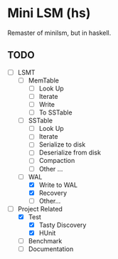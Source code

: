 # Mini LSM (hs)

Remaster of minilsm, but in haskell.

## TODO
- [ ] LSMT
    - [ ] MemTable
        - [ ] Look Up
        - [ ] Iterate
        - [ ] Write
        - [ ] To SSTable
    
    - [ ] SSTable
        - [ ] Look Up
        - [ ] Iterate
        - [ ] Serialize to disk
        - [ ] Deserialize from disk
        - [ ] Compaction
        - [ ] Other ...
    
    - [ ] WAL
        - [x] Write to WAL
        - [x] Recovery
        - [ ] Other...
- [ ] Project Related
    - [x] Test
        - [x] Tasty Discovery
        - [x] HUnit
    - [ ] Benchmark
    - [ ] Documentation
